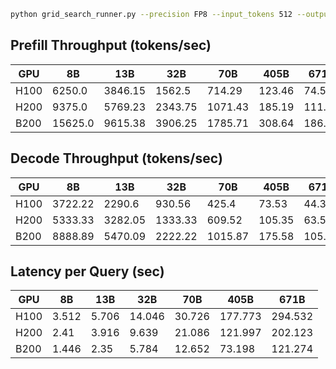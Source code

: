 ```bash
python grid_search_runner.py --precision FP8 --input_tokens 512 --output_tokens 512 --batch_size 16 --cache_ratio 0.05 --mfu 0.15 --num_gpus 1 --output llm_perf_grid_bs16_1x.md
```

## Prefill Throughput (tokens/sec)
| GPU | 8B | 13B | 32B | 70B | 405B | 671B |
| --- | --- | --- | --- | --- | --- | --- |
| H100 | 6250.0 | 3846.15 | 1562.5 | 714.29 | 123.46 | 74.52 |
| H200 | 9375.0 | 5769.23 | 2343.75 | 1071.43 | 185.19 | 111.77 |
| B200 | 15625.0 | 9615.38 | 3906.25 | 1785.71 | 308.64 | 186.29 |

## Decode Throughput (tokens/sec)
| GPU | 8B | 13B | 32B | 70B | 405B | 671B |
| --- | --- | --- | --- | --- | --- | --- |
| H100 | 3722.22 | 2290.6 | 930.56 | 425.4 | 73.53 | 44.38 |
| H200 | 5333.33 | 3282.05 | 1333.33 | 609.52 | 105.35 | 63.59 |
| B200 | 8888.89 | 5470.09 | 2222.22 | 1015.87 | 175.58 | 105.98 |

## Latency per Query (sec)
| GPU | 8B | 13B | 32B | 70B | 405B | 671B |
| --- | --- | --- | --- | --- | --- | --- |
| H100 | 3.512 | 5.706 | 14.046 | 30.726 | 177.773 | 294.532 |
| H200 | 2.41 | 3.916 | 9.639 | 21.086 | 121.997 | 202.123 |
| B200 | 1.446 | 2.35 | 5.784 | 12.652 | 73.198 | 121.274 |
